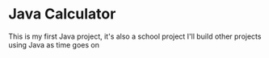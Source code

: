 # Java Calculator

This is my first Java project, it's also a school project
I'll build other projects using Java as time goes on
